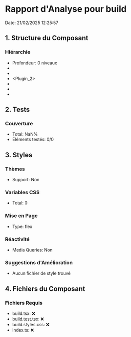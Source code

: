 # Rapport d'Analyse pour build

Date: 21/02/2025 12:25:57

## 1. Structure du Composant

### Hiérarchie

- Profondeur: 0 niveaux
- <RequiredOptions>
- <RequiredOptions>
- <Plugin_2>
- <SnapshotFormat>
- <unknown>
- <PrettyFormatOptions>

## 2. Tests

### Couverture

- Total: NaN%
- Éléments testés: 0/0

## 3. Styles

### Thèmes

- Support: Non

### Variables CSS

- Total: 0

### Mise en Page

- Type: flex

### Réactivité

- Media Queries: Non

### Suggestions d'Amélioration

- Aucun fichier de style trouvé

## 4. Fichiers du Composant

### Fichiers Requis

- build.tsx: ❌
- build.test.tsx: ❌
- build.styles.css: ❌
- index.ts: ❌
